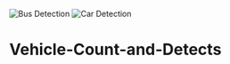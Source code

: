 ![Bus Detection](https://user-images.githubusercontent.com/71710279/189537875-427e686c-171f-469c-b39a-83aece0a86a7.png)
![Car Detection](https://user-images.githubusercontent.com/71710279/189537893-f741dfa1-36e9-4493-b48d-6f3528294b60.png)
# Vehicle-Count-and-Detects
